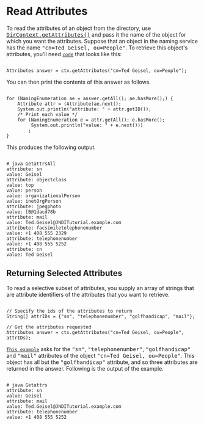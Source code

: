 
# Read Attributes

To read the attributes of an object from the directory, use 
[<tt>DirContext.getAttributes()</tt>](https://docs.oracle.com/javase/8/docs/api/javax/naming/directory/DirContext.html#getAttributes-javax.naming.Name-) and pass it the name of the object for which you want the attributes. Suppose that an object in the naming service has the name <tt>"cn=Ted Geisel, ou=People"</tt>. To retrieve this object's attributes, you'll need 
[`code`](examples/GetAllAttrs.java) 
 that looks like this:

```

Attributes answer = ctx.getAttributes("cn=Ted Geisel, ou=People");

```

You can then print the contents of this answer as follows.

```

for (NamingEnumeration ae = answer.getAll(); ae.hasMore();) {
    Attribute attr = (Attribute)ae.next();
    System.out.println("attribute: " + attr.getID());
    /* Print each value */
    for (NamingEnumeration e = attr.getAll(); e.hasMore();
         System.out.println("value: " + e.next()))
        ;
}

```

This produces the following output.

```

# java GetattrsAll
attribute: sn
value: Geisel
attribute: objectclass
value: top
value: person
value: organizationalPerson
value: inetOrgPerson
attribute: jpegphoto
value: [B@1dacd78b
attribute: mail
value: Ted.Geisel@JNDITutorial.example.com
attribute: facsimiletelephonenumber
value: +1 408 555 2329
attribute: telephonenumber
value: +1 408 555 5252
attribute: cn
value: Ted Geisel

```

## Returning Selected Attributes

To read a selective subset of attributes, you supply an array of strings that are attribute identifiers of the attributes that you want to retrieve.

```

// Specify the ids of the attributes to return
String[] attrIDs = {"sn", "telephonenumber", "golfhandicap", "mail"};

// Get the attributes requested
Attributes answer = ctx.getAttributes("cn=Ted Geisel, ou=People", attrIDs);

```


[`This example`](examples/GetAllAttrs.java) asks for the <tt>"sn"</tt>, <tt>"telephonenumber"</tt>, <tt>"golfhandicap"</tt> and <tt>"mail"</tt> attributes of the object <tt>"cn=Ted Geisel, ou=People"</tt>. This object has all but the <tt>"golfhandicap"</tt> attribute, and so three attributes are returned in the answer. Following is the output of the example.

```

# java Getattrs
attribute: sn
value: Geisel
attribute: mail
value: Ted.Geisel@JNDITutorial.example.com
attribute: telephonenumber
value: +1 408 555 5252

```
